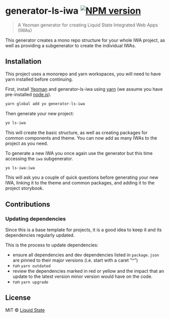# generator-ls-iwa [![NPM version][npm-image]][npm-url]

> A Yeoman generator for creating Liquid State Integrated Web Apps (IWAs)

This generator creates a mono repo structure for your whole IWA project, as well as providing a subgenerator to create the individual IWAs.

## Installation

This project uses a monorepo and yarn workspaces, you will need to have yarn installed before continuing.

First, install [Yeoman](http://yeoman.io) and generator-ls-iwa using [yarn](https://yarnpkg.com/en/docs/install) (we assume you have pre-installed [node.js](https://nodejs.org/)).

```bash
yarn global add yo generator-ls-iwa
```

Then generate your new project:

```bash
yo ls-iwa
```

This will create the basic structure, as well as creating packages for common components and theme. You can now add as many IWAs to the project as you need.

To generate a new IWA you once again use the generator but this time accessing the `iwa` subgenerator.

```bash
yo ls-iwa:iwa
```

This will ask you a couple of quick questions before generating your new IWA, linking it to the theme and common packages, and adding it to the project storybook.

## Contributions

### Updating dependencies

Since this is a base template for projects, it is a good idea to keep it and its dependencies regularly updated.

This is the process to update dependencies:

- ensure all dependencies and dev dependencies listed in `package.json` are pinned to their major versions (i.e. start with a caret "^")
- run `yarn outdated`
- review the dependencies marked in red or yellow and the impact that an update to the latest version minor version would have on the code.
- run `yarn upgrade`

## License

MIT © [Liquid State]()

[npm-image]: https://badge.fury.io/js/generator-ls-iwa.svg
[npm-url]: https://npmjs.org/package/generator-ls-iwa
